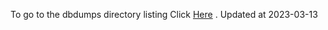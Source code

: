 To go to the dbdumps directory listing Click [Here](https://ipfs.io/ipfs/bafkreifvvhscsij6si7zfrx57kjzxo3ky4ztlnhu5jbnju5cwmrpbdan4y) . Updated at 2023-03-13